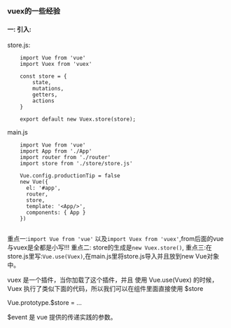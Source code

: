 ### vuex的一些经验


#### 一: 引入:

store.js:

```
	import Vue from 'vue'
	import Vuex from 'vuex'

	const store = {
		state,
		mutations,
		getters,
		actions
	}

	export default new Vuex.store(store);
```

main.js

```
	import Vue from 'vue'
	import App from './App'
	import router from './router'
	import store from './store/store.js'

	Vue.config.productionTip = false
	new Vue({
	  el: '#app',
	  router,
	  store,
	  template: '<App/>',
	  components: { App }
	})
	
```

重点一:`import Vue from 'vue'` 以及`import Vuex from 'vuex'`,from后面的vue与vuex是全都是小写!!!
重点二: store的生成是`new Vuex.store()`,
重点三:在store.js里写:`Vue.use(Vuex)`,在main.js里将store.js导入并且放到new Vue对象中。

vuex 是一个插件，当你加载了这个插件，并且 使用 Vue.use(Vuex) 的时候，
Vuex 执行了类似下面的代码，所以我们可以在组件里面直接使用 $store

Vue.prototype.$store = ...

$event 是 vue 提供的传递实践的参数。